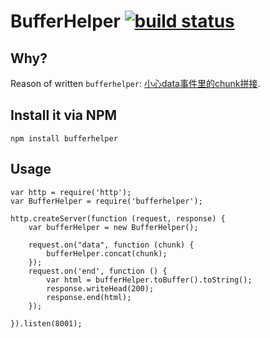 BufferHelper [![build status](https://secure.travis-ci.org/JacksonTian/bufferhelper.png)](http://travis-ci.org/JacksonTian/bufferhelper)
======
## Why?
Reason of written `bufferhelper`: [小心data事件里的chunk拼接](http://cnodejs.org/blog/?p=5425).

## Install it via NPM
  
    npm install bufferhelper

## Usage

    var http = require('http');
    var BufferHelper = require('bufferhelper');
  
    http.createServer(function (request, response) {
        var bufferHelper = new BufferHelper();
    
        request.on("data", function (chunk) {
            bufferHelper.concat(chunk);
        });
        request.on('end', function () {
            var html = bufferHelper.toBuffer().toString();
            response.writeHead(200);
            response.end(html);
        });
  
    }).listen(8001);

